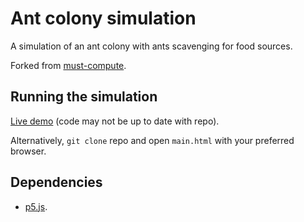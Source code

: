 # Ant colony simulation

A simulation of an ant colony with ants scavenging for food sources.

Forked from [must-compute](https://sr.ht/~must-compute/).

## Running the simulation

[Live demo](https://onestepcode.com/demo_ant_colony_simulation/index.html) (code may not be up to date with repo). 

Alternatively, `git clone` repo and open  `main.html` with your preferred browser.

## Dependencies

- [p5.js](https://p5js.org/).

